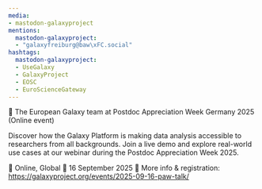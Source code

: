```yaml
---
media:
- mastodon-galaxyproject
mentions:
  mastodon-galaxyproject:
  - "galaxyfreiburg@baw\xFC.social"
hashtags:
  mastodon-galaxyproject:
  - UseGalaxy
  - GalaxyProject
  - EOSC
  - EuroScienceGateway
---
```

📣 The European Galaxy team at Postdoc Appreciation Week Germany 2025 (Online event)

Discover how the Galaxy Platform is making data analysis accessible to researchers from all backgrounds. Join a live demo and explore real-world use cases at our webinar during the Postdoc Appreciation Week 2025.

📍 Online, Global
📅 16 September 2025
🔗 More info & registration: https://galaxyproject.org/events/2025-09-16-paw-talk/